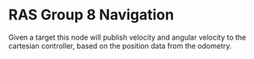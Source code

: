 # RAS Group 8 Navigation

Given a target this node will publish velocity and angular velocity to the cartesian controller, based on the position data from the odometry.
